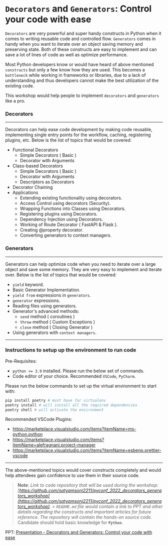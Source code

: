 # `Decorators` and `Generators`: Control your code with ease

`Decorators` are very powerful and super handy constructs in Python when it comes to writing reusable code and controlled flow. `Generators` comes in handy when you want to iterate over an object saving memory and preserving state. Both of these constructs are easy to implement and can save a lot of lines of code as well as optimize performance.

Most Python developers know or would have heard of above mentioned `constructs` but only a few know how they are used. This becomes a `bottleneck` while working in frameworks or libraries, due to a lack of understanding and thus developers cannot make the best utilization of the existing code.

This workshop would help people to implement `decorators` and `generators` like a pro.

### Decorators

---

Decorators can help ease code development by making code reusable, implementing single entry points for the workflow, caching, registering plugins, etc. Below is the list of topics that would be covered:

- Functional Decorators
  - Simple Decorators ( Basic )
  - Decorator with Arguments
- Class-based Decorators
  - Simple Decorators ( Basic )
  - Decorator with Arguments
  - Descriptors as Decorators
- Decorator Chaining
- Applications
  - Extending existing functionality using decorators.
  - Access Control using decorators (Security).
  - Wrapping Functions into Classes using Decorators.
  - Registering plugins using Decorators.
  - Dependency Injection using Decorators.
  - Working of Route Decorator ( FastAPI & Flask ).
  - Creating @property decorator.
  - Converting generators to context managers.

### Generators

---

Generators can help optimize code when you need to iterate over a large object and save some memory. They are very easy to implement and iterate over. Below is the list of topics that would be covered:

- `yield` keyword.
- Basic Generator Implementation.
- `yield from` expressions in `generators`.
- `generator` expressions.
- Reading files using generators.
- Generator's advanced methods:
  - `send` method ( coroutines )
  - `throw` method ( Custom Exceptions )
  - `close` method ( Closing Generator )
- Using generators with `context managers`.

---

### Instructions to setup up the environment to run code

Pre-Requisites:

- `python >= 3.9` installed. Please run the below set of commands.
- Code editor of your choice. Recommended `VSCode`, `PyCharm`.

Please run the below commands to set up the virtual environment to start with:

```bash
pip install poetry # must have for virtualenv
poetry install # will install all the required dependencies
poetry shell # will activate the environment
```

Recommended VSCode Plugins:

- https://marketplace.visualstudio.com/items?itemName=ms-python.python
- https://marketplace.visualstudio.com/items?itemName=alefragnani.project-manager
- https://marketplace.visualstudio.com/items?itemName=esbenp.prettier-vscode

---

The above-mentioned topics would cover constructs completely and would help attendees gain confidence to use them in their source code.

> **Note**:
> _Link to code repository that will be used during the workshop: [https://github.com/satyamsoni2211/pyconf_2022_decorators_generators_workshop](https://github.com/satyamsoni2211/pyconf_2022_decorators_generators_workshop)._ > _`README.md` file would contain a link to PPT and other details regarding the constructs and important articles for future reference. The repository will contain the hands-on source code._
> Candidate should hold basic knowledge for **`Python`**.

PPT: [ Presentation - Decorators and Generators: Control your code with ease ](slideshow.pptx)
